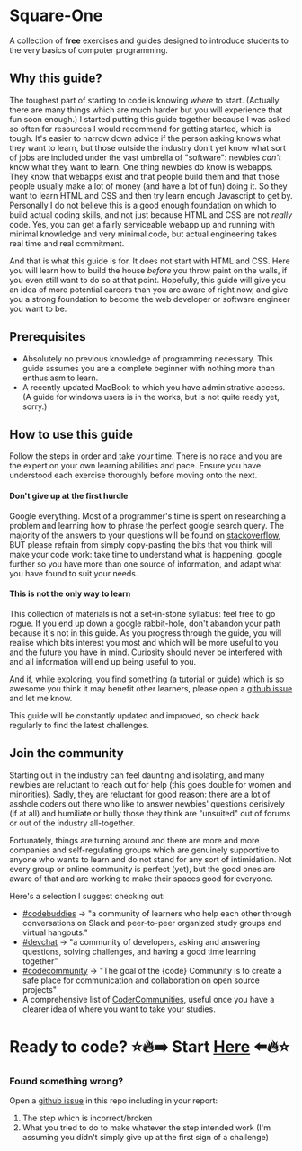 # Square-One
A collection of **free** exercises and guides designed to introduce students to the very
basics of computer programming.

## Why this guide?
The toughest part of starting to code is knowing *where* to start. (Actually there
are many things which are much harder but you will experience that fun soon enough.)
I started putting this guide together because I was asked so often for resources
I would recommend for getting started, which is tough. It's easier to narrow down
advice if the person asking knows what they want to learn, but those outside the
industry don't yet know what sort of jobs are included under the vast umbrella of
"software": newbies *can't* know what they want to learn.
One thing newbies do know is webapps. They know that webapps exist and that people
build them and that those people usually make a lot of money (and have a lot of fun) doing it. So they want
to learn HTML and CSS and then try learn enough Javascript to get by.
Personally I do not believe this is a good enough foundation on which to build
actual coding skills, and not just because HTML and CSS are not *really* code.
Yes, you can get a fairly serviceable webapp up and running with minimal knowledge
and very minimal code, but actual engineering takes real time and real commitment.

And that is what this guide is for. It does not start with HTML and CSS. Here
you will learn how to build the house *before* you throw paint on the walls, if you even
still want to do so at that point. Hopefully, this guide will give you an idea
of more potential careers than you are aware of right now, and give you a strong
foundation to become the web developer or software engineer you want to be.

## Prerequisites
- Absolutely no previous knowledge of programming necessary. This guide assumes
you are a complete beginner with nothing more than enthusiasm to learn.
- A recently updated MacBook to which you have administrative access. (A guide
for windows users is in the works, but is not quite ready yet, sorry.)

## How to use this guide
Follow the steps in order and take your time. There is no race and you are the
expert on your own learning abilities and pace. Ensure you have understood each
exercise thoroughly before moving onto the next.

#### Don't give up at the first hurdle
Google everything. Most of a programmer's time is spent on researching a problem
and learning how to phrase the perfect google search query. The majority of
the answers to your questions will be found on [stackoverflow](https://stackoverflow.com/), BUT please
refrain from simply copy-pasting the bits that you think will make your code
work: take time to understand what is happening, google further so you have
more than one source of information, and adapt what you have found to suit
your needs.

#### This is not the only way to learn
This collection of materials is not a set-in-stone syllabus: feel free to go
rogue. If you end up down a google rabbit-hole, don't abandon your path because
it's not in this guide. As you progress through the guide, you will realise
which bits interest you most and which will be more useful to you and the
future you have in mind. Curiosity should never be interfered with and all
information will end up being useful to you.

And if, while exploring, you find something (a tutorial or guide) which is so
awesome you think it may benefit other learners, please open a [github issue](https://help.github.com/articles/creating-an-issue/)
and let me know.

This guide will be constantly updated and improved, so check back regularly to
find the latest challenges.

## Join the community
Starting out in the industry can feel daunting and isolating, and many newbies
are reluctant to reach out for help (this goes double for women and minorities).
Sadly, they are reluctant for good reason: there are a lot of asshole coders out
there who like to answer newbies' questions derisively (if at all) and humiliate
or bully those they think are "unsuited" out of forums or out of the industry
all-together.

Fortunately, things are turning around and there are more and more companies and
self-regulating groups which are genuinely supportive to anyone who wants to learn
and do not stand for any sort of intimidation. Not every group or online community
is perfect (yet), but the good ones are aware of that and are working to make their
spaces good for everyone.

Here's a selection I suggest checking out:
- [#codebuddies](https://codebuddies.org/) -> "a community of learners who help
each other through conversations on Slack and peer-to-peer organized study groups and virtual hangouts."
- [#devchat](https://devchat.devolio.net/) -> "a community of developers, asking
and answering questions, solving challenges, and having a good time learning together"
- [#codecommunity](https://thecodeteam.com/community/) -> "The goal of the {code}
Community is to create a safe place for communication and collaboration on open
source projects"
- A comprehensive list of [CoderCommunities](https://www.codercommunities.com), useful
once you have a clearer idea of where you want to take your studies.

# Ready to code? :star::fire::arrow_right:   Start [Here](https://github.com/fouralarmfire/square-one/blob/master/outline.md#outline)   :arrow_left::fire::star:

### Found something wrong?
Open a [github issue](https://help.github.com/articles/creating-an-issue/) in this repo including in your report:
1. The step which is incorrect/broken
1. What you tried to do to make whatever the step intended work (I'm assuming
you didn't simply give up at the first sign of a challenge)
